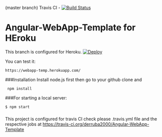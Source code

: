 (master branch) Travis CI - [![Build Status](https://travis-ci.org/derruba2000/Angular-WebApp-Template.svg)](https://travis-ci.org/derruba2000/Angular-WebApp-Template)

# Angular-WebApp-Template for HEroku

This branch is configured for Heroku.
[![Deploy](https://www.herokucdn.com/deploy/button.png)](https://heroku.com/deploy?template=https://github.com/heroku/webapp-temp)

You can test it:
```
https://webapp-temp.herokuapp.com/
```

###Installation
Install node.js first then go to your github clone and
``` shell
 npm install
```


###For starting a local server:
``` shell
$ npm start
```

###

This project is configured for travis CI check please .travis.yml file and the respective jobs at
https://travis-ci.org/derruba2000/Angular-WebApp-Template


